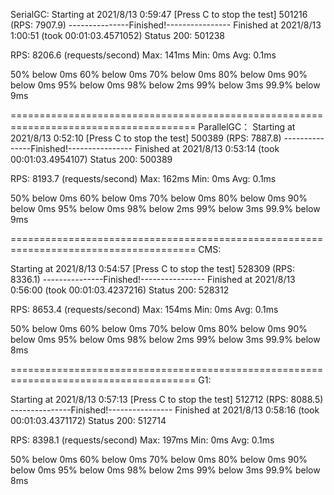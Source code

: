 SerialGC:
Starting at 2021/8/13 0:59:47
[Press C to stop the test]
501216  (RPS: 7907.9)
---------------Finished!----------------
Finished at 2021/8/13 1:00:51 (took 00:01:03.4571052)
Status 200:    501238

RPS: 8206.6 (requests/second)
Max: 141ms
Min: 0ms
Avg: 0.1ms

  50%   below 0ms
  60%   below 0ms
  70%   below 0ms
  80%   below 0ms
  90%   below 0ms
  95%   below 0ms
  98%   below 2ms
  99%   below 3ms
99.9%   below 9ms

======================================================================================
ParallelGC：
Starting at 2021/8/13 0:52:10
[Press C to stop the test]
500389  (RPS: 7887.8)
---------------Finished!----------------
Finished at 2021/8/13 0:53:14 (took 00:01:03.4954107)
Status 200:    500389

RPS: 8193.7 (requests/second)
Max: 162ms
Min: 0ms
Avg: 0.1ms

  50%   below 0ms
  60%   below 0ms
  70%   below 0ms
  80%   below 0ms
  90%   below 0ms
  95%   below 0ms
  98%   below 2ms
  99%   below 3ms
99.9%   below 9ms

======================================================================================
CMS:

Starting at 2021/8/13 0:54:57
[Press C to stop the test]
528309  (RPS: 8336.1)
---------------Finished!----------------
Finished at 2021/8/13 0:56:00 (took 00:01:03.4237216)
Status 200:    528312

RPS: 8653.4 (requests/second)
Max: 154ms
Min: 0ms
Avg: 0.1ms

  50%   below 0ms
  60%   below 0ms
  70%   below 0ms
  80%   below 0ms
  90%   below 0ms
  95%   below 0ms
  98%   below 2ms
  99%   below 3ms
99.9%   below 8ms

======================================================================================
G1:

Starting at 2021/8/13 0:57:13
[Press C to stop the test]
512712  (RPS: 8088.5)
---------------Finished!----------------
Finished at 2021/8/13 0:58:16 (took 00:01:03.4371172)
Status 200:    512714

RPS: 8398.1 (requests/second)
Max: 197ms
Min: 0ms
Avg: 0.1ms

  50%   below 0ms
  60%   below 0ms
  70%   below 0ms
  80%   below 0ms
  90%   below 0ms
  95%   below 0ms
  98%   below 2ms
  99%   below 3ms
99.9%   below 8ms